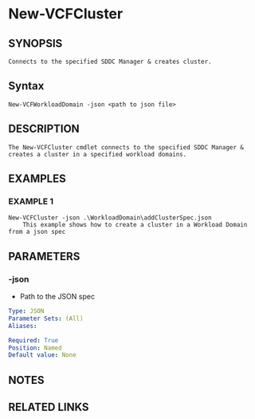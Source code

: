 # New-VCFCluster

## SYNOPSIS
    Connects to the specified SDDC Manager & creates cluster.

## Syntax
```
New-VCFWorkloadDomain -json <path to json file>
```

## DESCRIPTION
    The New-VCFCluster cmdlet connects to the specified SDDC Manager & creates a cluster in a specified workload domains. 


## EXAMPLES

### EXAMPLE 1
```
New-VCFCluster -json .\WorkloadDomain\addClusterSpec.json
    This example shows how to create a cluster in a Workload Domain from a json spec
```

## PARAMETERS

### -json
- Path to the JSON spec

```yaml
Type: JSON
Parameter Sets: (All)
Aliases:

Required: True
Position: Named
Default value: None
```

## NOTES

## RELATED LINKS
